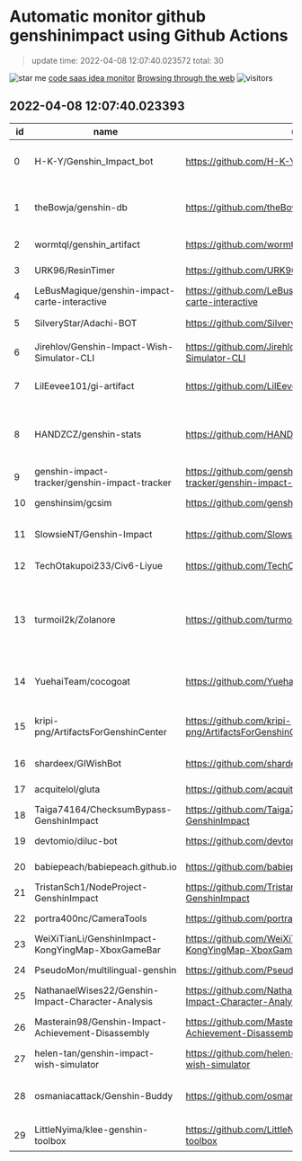 # Automatic monitor github genshinimpact using Github Actions 

 > update time: 2022-04-08 12:07:40.023572  total: 30 

 
 ![star me](https://img.shields.io/badge/star%20me-click%20--%3E-orange) [code saas idea monitor](https://github.com/wanghaisheng/code_saas_idea_monitor-)  [Browsing through the web](https://p1ay8y3ar.github.io/cve_monitor/)  ![visitors](https://visitor-badge.glitch.me/badge?page_id=cve_monitor) 

## 2022-04-08 12:07:40.023393
|id|name|url|update_at|description|
|---|---|---|---|---|
|0|H-K-Y/Genshin_Impact_bot|https://github.com/H-K-Y/Genshin_Impact_bot|2020-10-18T07:48:47Z|原神bot，这是一个基于nonebot和HoshinoBot的原神娱乐及信息查询插件，包含原神抽卡，丘丘语翻译，找资源点等功能|
|1|theBowja/genshin-db|https://github.com/theBowja/genshin-db|2020-11-08T01:44:56Z|npm package with searching API for Genshin Impact data of all in-game languages. Data parsed/organized directly from GenshinData repo.|
|2|wormtql/genshin_artifact|https://github.com/wormtql/genshin_artifact|2020-11-11T10:46:39Z|莫娜占卜铺 | 原神 | 圣遗物搭配 | 圣遗物潜力。多方向圣遗物自动搭配，多方向圣遗物潜力与评分, Genshin Impact artifacts assessment, artifacts auto combination, artifacts statistics, artifacts potential, and more.|
|3|URK96/ResinTimer|https://github.com/URK96/ResinTimer|2020-11-20T15:16:17Z|Genshin Impact Resin Timer|
|4|LeBusMagique/genshin-impact-carte-interactive|https://github.com/LeBusMagique/genshin-impact-carte-interactive|2020-12-16T16:33:01Z|no description|
|5|SilveryStar/Adachi-BOT|https://github.com/SilveryStar/Adachi-BOT|2021-02-24T05:47:13Z|A Genshin Impact chatbot in Tencent QQ / 原神Q群助手|
|6|Jirehlov/Genshin-Impact-Wish-Simulator-CLI|https://github.com/Jirehlov/Genshin-Impact-Wish-Simulator-CLI|2021-04-10T01:50:43Z|Genshin Impact Wish Simulator CLI 命令行界面的原神祈愿模拟器|
|7|LilEevee101/gi-artifact|https://github.com/LilEevee101/gi-artifact|2021-04-29T02:38:28Z|Artifact strategy guide for Genshin Impact, recommended for players AR 40-45+|
|8|HANDZCZ/genshin-stats|https://github.com/HANDZCZ/genshin-stats|2021-05-07T16:16:07Z|Repository that shows my genshin stats, automatically claims hoyolab exp, daily rewards and redeems codes from https://www.pockettactics.com/genshin-impact/codes.|
|9|genshin-impact-tracker/genshin-impact-tracker|https://github.com/genshin-impact-tracker/genshin-impact-tracker|2021-06-11T02:34:53Z|A Genshin Impact Tracker web app.|
|10|genshinsim/gcsim|https://github.com/genshinsim/gcsim|2021-06-14T13:35:58Z|monte carlo combat simulation for genshin impact|
|11|SlowsieNT/Genshin-Impact|https://github.com/SlowsieNT/Genshin-Impact|2021-06-18T16:09:23Z|A place for free to play PC users that want to save keyboard and mouse from breaking!|
|12|TechOtakupoi233/Civ6-Liyue|https://github.com/TechOtakupoi233/Civ6-Liyue|2021-09-09T10:06:09Z|A Civ6 MOD of Liyue from Genshin Impact|
|13|turmoil2k/Zolanore|https://github.com/turmoil2k/Zolanore|2021-09-17T19:30:39Z|My second semi-serious Game. A Challenging Open-World, Fantasy, RPG game. Art inspired by Genshin Impact & Zelda BOTW. Combat inspired by Trove, New World, & DS. Zoc'Nier is the old prototype name for the game, the new name is Zolanore.|
|14|YuehaiTeam/cocogoat|https://github.com/YuehaiTeam/cocogoat|2021-10-08T02:44:09Z|A toolbox for Genshin Impact 100% running in browser. 纯网页端的原神工具箱，保证每一行代码都是熬夜加班打造。|
|15|kripi-png/ArtifactsForGenshinCenter|https://github.com/kripi-png/ArtifactsForGenshinCenter|2021-10-23T00:49:58Z|A chrome extension for https://genshin-center.com/planner that allows users to plan which artifacts to get for their Genshin Impact character|
|16|shardeex/GIWishBot|https://github.com/shardeex/GIWishBot|2021-12-21T13:42:33Z|Genshin Impact Wish Simulator Bot.|
|17|acquitelol/gluta|https://github.com/acquitelol/gluta|2022-01-18T20:57:26Z|Custom Genshin Impact Rich Presence|
|18|Taiga74164/ChecksumBypass-GenshinImpact|https://github.com/Taiga74164/ChecksumBypass-GenshinImpact|2022-02-09T07:42:13Z|Bypasses the checksum at login to allow modified files in official servers.|
|19|devtomio/diluc-bot|https://github.com/devtomio/diluc-bot|2022-03-01T09:10:57Z|A genshin impact discord bot.|
|20|babiepeach/babiepeach.github.io|https://github.com/babiepeach/babiepeach.github.io|2022-03-04T21:34:49Z|Website dedicated to Genshin Impact and Character Profiling.|
|21|TristanSch1/NodeProject-GenshinImpact|https://github.com/TristanSch1/NodeProject-GenshinImpact|2022-03-25T13:48:56Z|Premier projet Node JS réaliser à l'issue d'une semaine de formation|
|22|portra400nc/CameraTools|https://github.com/portra400nc/CameraTools|2022-03-28T06:58:38Z|A free camera mod for Genshin Impact. Requires MelonLoader to work.|
|23|WeiXiTianLi/GenshinImpact-KongYingMap-XboxGameBar|https://github.com/WeiXiTianLi/GenshinImpact-KongYingMap-XboxGameBar|2022-03-31T14:47:34Z|空荧酒馆原神地图|
|24|PseudoMon/multilingual-genshin|https://github.com/PseudoMon/multilingual-genshin|2022-04-02T06:31:12Z|A database for text data in Genshin Impact, in all the available languages|
|25|NathanaelWises22/Genshin-Impact-Character-Analysis|https://github.com/NathanaelWises22/Genshin-Impact-Character-Analysis|2022-04-04T15:13:55Z|Genshin Impact character simple EDA using Pandas and Seaborn|
|26|Masterain98/Genshin-Impact-Achievement-Disassembly|https://github.com/Masterain98/Genshin-Impact-Achievement-Disassembly|2022-04-06T23:02:00Z|Staged disassembly data of hidden requirements for achievements in Genshin Impact|
|27|helen-tan/genshin-impact-wish-simulator|https://github.com/helen-tan/genshin-impact-wish-simulator|2022-04-07T03:40:43Z|A web app to simulate the gacha machanics in Genshin Impact|
|28|osmaniacattack/Genshin-Buddy|https://github.com/osmaniacattack/Genshin-Buddy|2022-04-07T22:43:47Z|Web Application Intended to Support Tasks in Genshin Impact such as Tracking Wish History, To Do, and Upcoming Events|
|29|LittleNyima/klee-genshin-toolbox|https://github.com/LittleNyima/klee-genshin-toolbox|2022-04-08T08:51:31Z|Klee's toolbox for Genshin Impact  可莉的原神工具箱|
